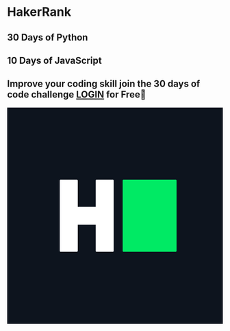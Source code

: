 # HakerRank
## 30 Days of Python 
## 10 Days of JavaScript
## Improve your coding skill join the 30 days of code challenge [LOGIN](https://www.hackerrank.com/access-account/) for Free🎊  
![HackerRank](https://github.com/Divya2k5/HakerRank/blob/main/HackerRank/HackerRank.png)
